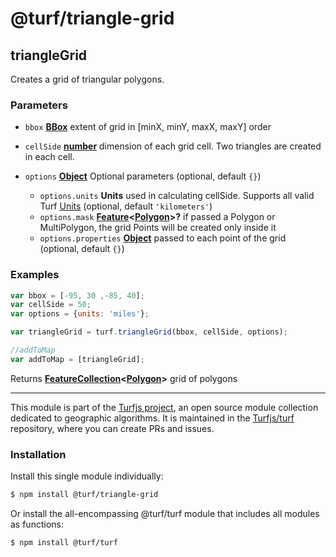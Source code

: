 # @turf/triangle-grid

<!-- Generated by documentation.js. Update this documentation by updating the source code. -->

## triangleGrid

Creates a grid of triangular polygons.

### Parameters

*   `bbox` **[BBox][1]** extent of grid in \[minX, minY, maxX, maxY] order
*   `cellSide` **[number][2]** dimension of each grid cell.  Two triangles are created in each cell.
*   `options` **[Object][3]** Optional parameters (optional, default `{}`)

    *   `options.units` **Units** used in calculating cellSide.  Supports all valid Turf [Units][4] (optional, default `'kilometers'`)
    *   `options.mask` **[Feature][5]<[Polygon][6]>?** if passed a Polygon or MultiPolygon, the grid Points will be created only inside it
    *   `options.properties` **[Object][3]** passed to each point of the grid (optional, default `{}`)

### Examples

```javascript
var bbox = [-95, 30 ,-85, 40];
var cellSide = 50;
var options = {units: 'miles'};

var triangleGrid = turf.triangleGrid(bbox, cellSide, options);

//addToMap
var addToMap = [triangleGrid];
```

Returns **[FeatureCollection][7]<[Polygon][6]>** grid of polygons

[1]: https://tools.ietf.org/html/rfc7946#section-5

[2]: https://developer.mozilla.org/docs/Web/JavaScript/Reference/Global_Objects/Number

[3]: https://developer.mozilla.org/docs/Web/JavaScript/Reference/Global_Objects/Object

[4]: https://github.com/Turfjs/turf/blob/master/packages/turf-helpers/README_UNITS.md

[5]: https://tools.ietf.org/html/rfc7946#section-3.2

[6]: https://tools.ietf.org/html/rfc7946#section-3.1.6

[7]: https://tools.ietf.org/html/rfc7946#section-3.3

<!-- This file is automatically generated. Please don't edit it directly. If you find an error, edit the source file of the module in question (likely index.js or index.ts), and re-run "yarn docs" from the root of the turf project. -->

---

This module is part of the [Turfjs project](https://turfjs.org/), an open source module collection dedicated to geographic algorithms. It is maintained in the [Turfjs/turf](https://github.com/Turfjs/turf) repository, where you can create PRs and issues.

### Installation

Install this single module individually:

```sh
$ npm install @turf/triangle-grid
```

Or install the all-encompassing @turf/turf module that includes all modules as functions:

```sh
$ npm install @turf/turf
```
